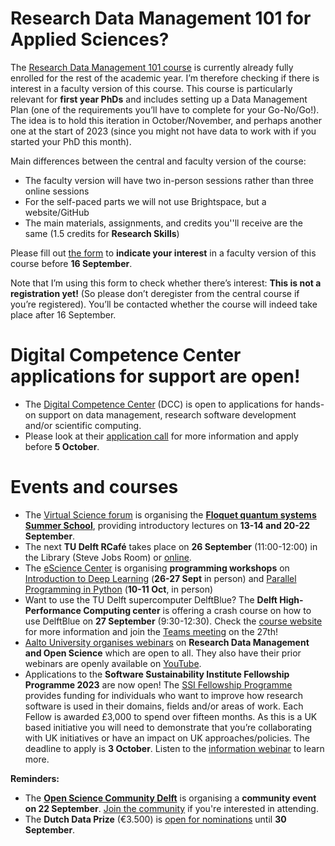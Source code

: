 # Research Data Management 101 for Applied Sciences? 
The [Research Data Management 101 course](https://www.tudelft.nl/en/library/research-data-management/r/training-events/training-for-researchers/research-data-management-101) is currently already fully enrolled for the rest of the academic year. 
I’m therefore checking if there is interest in a faculty version of this course. 
This course is particularly relevant for **first year PhDs** and includes setting up a Data Management Plan (one of the requirements you’ll have to complete for your Go-No/Go!). 
The idea is to hold this iteration in October/November, and perhaps another one at the start of 2023 (since you might not have data to work with if you started your PhD this month).

Main differences between the central and faculty version of the course: 
-	The faculty version will have two in-person sessions rather than three online sessions
-	For the self-paced parts we will not use Brightspace, but a website/GitHub
-	The main materials, assignments, and credits you''ll receive are the same (1.5 credits for **Research Skills**)

Please fill out [the form](https://forms.office.com/r/PLm9TMBGGk) to **indicate your interest** in a faculty version of this course before **16 September**.

Note that I’m using this form to check whether there’s interest: **This is not a registration yet!** 
(So please don’t deregister from the central course if you’re registered). 
You’ll be contacted whether the course will indeed take place after 16 September. 

# Digital Competence Center applications for support are open!
- The [Digital Competence Center](https://www.tudelft.nl/index.php?id=67120&L=1/) (DCC) is open to applications for hands-on support on data management, research software development and/or scientific computing. 
- Please look at their [application call](https://www.tudelft.nl/en/library/library-for-researchers/library-for-researchers/setting-up-research/dcc/apply-for-support) for more information and apply before **5 October**.

# Events and courses
- The [Virtual Science forum](https://virtualscienceforum.org/) is organising the **[Floquet quantum systems Summer School](https://virtualscienceforum.org/floquet-school/)**, providing introductory lectures on **13-14 and 20-22 September**.
- The next **TU Delft RCafé** takes place on **26 September** (11:00-12:00) in the Library (Steve Jobs Room) or [online](https://tudelft.zoom.us/meeting/register/tJAuduCqrj4sHtCc42xGVd87pBkwp819S_MJ). 
- The [eScience Center](https://www.esciencecenter.nl/) is organising **programming workshops** on [Introduction to Deep Learning](https://www.eventbrite.co.uk/e/introduction-to-deep-learning-tickets-399459844147) (**26-27 Sept** in person) and [Parallel Programming in Python](https://www.eventbrite.co.uk/e/parallel-programming-in-python-tickets-399449653667) (**10-11 Oct**, in person)
- Want to use the TU Delft supercomputer DelftBlue? The **Delft High-Performance Computing center** is offering a crash course on how to use DelftBlue on **27 September** (9:30-12:30). 
Check the [course website](https://www.tudelft.nl/cse/education/courses/delftblue-101) for more information and join the [Teams meeting](https://teams.microsoft.com/l/meetup-join/19%3ameeting_NzJkZDViM2YtMGRhMS00ZThlLWI3NWEtMDhlMDdmZjc3YzQ3%40thread.v2/0?context=%7b%22Tid%22%3a%22096e524d-6929-4030-8cd3-8ab42de0887b%22%2c%22Oid%22%3a%228bee60af-2fa8-41a4-83ae-7add34f4aa65%22%7d) on the 27th!
- [Aalto University organises webinars](https://www.aalto.fi/en/services/training-in-research-data-management-and-open-science) on **Research Data Management and Open Science** which are open to all. 
They also have their prior webinars are openly available on [YouTube](https://www.youtube.com/channel/UCGKa3aPAAZLaYqrZnoarDxw).
- Applications to the **Software Sustainability Institute Fellowship Programme 2023** are now open! 
The [SSI Fellowship Programme](https://software.ac.uk/news/applications-ssi-fellowship-programme-2023-now-open) provides funding for individuals who want to improve how research software is used in their domains, fields and/or areas of work. 
Each Fellow is awarded £3,000 to spend over fifteen months. 
As this is a UK based initiative you will need to demonstrate that you’re collaborating with UK initiatives or have an impact on UK approaches/policies. 
The deadline to apply is **3 October**. 
Listen to the [information webinar](https://www.youtube.com/watch?v=2hnikLlt1go) to learn more.

**Reminders:**
- The **[Open Science Community Delft](https://osc-delft.github.io/)** is organising a **community event on 22 September**. 
[Join the community](https://osc-delft.github.io/join) if you're interested in attending.
- The **Dutch Data Prize** (€3.500) is [open for nominations]( https://researchdata.nl/en/services/the-dutch-data-prize/) until **30 September**. 

